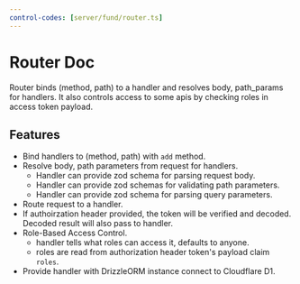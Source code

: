 ```yaml
---
control-codes: [server/fund/router.ts]
---
```


# Router Doc

Router binds (method, path) to a handler and resolves body, path_params for handlers.
It also controls access to some apis by checking roles in access token payload.

## Features

- Bind handlers to (method, path) with `add` method.
- Resolve body, path parameters from request for handlers.
  - Handler can provide zod schema for parsing request body.
  - Handler can provide zod schemas for validating path parameters.
  - Handler can provide zod schema for parsing query parameters.
- Route request to a handler.
- If authoirzation header provided, the token will be verified and decoded.
  Decoded result will also pass to handler.
- Role-Based Access Control.
  - handler tells what roles can access it, defaults to anyone.
  - roles are read from authorization header token's payload claim `roles`.
- Provide handler with DrizzleORM instance connect to Cloudflare D1.
